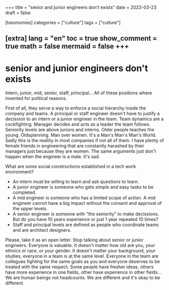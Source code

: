 +++
title = "senior and junior engineers don't exists"
date = 2023-03-23
draft = false

[taxonomies]
categories = ["culture"]
tags = ["culture"]

[extra]
lang = "en"
toc = true
show_comment = true
math = false
mermaid = false
+++
---

# senior and junior engineers don't exists

Intern, junior, mid, senior, staff, principal... All of these positions where invented for political reasons. 

First of all, they serve a way to enforce a social hierarchy inside the company and teams. A principal or staff engineer doesn't have to justify a decission to an intern or a junior engineer in the team. Team dynamics are a cockfighting. Manager decides and acts as a leader the team follows. Seniority levels are above juniors and interns. Older people teaches the young. Oldsplanning. Man over women. It's a Man's Man's Man's World. Sadly this is the reallity in most companies if not all of them. I have plenty of female friends in engineering that are constantly harashed by their managers just because they are women. The same arguments just don't happen when the engineer is a male. It's sad.

What are some social constructions established in a tech work environment?

- An intern must be willing to learn and ask questions to learn.
- A junior engineer is someone who gets simple and easy tasks to be completed.
- A mid engineer is someone who has a limited scope of action. A mid engineer cannot have a big impact without the consent and approval of the upper levels.
- A senior engineer is someone with "the seniority" to make decissions. But do you have 10 years experience or just 1 year repeated 10 times?
- Staff and principal levels are defined as people who coordinate teams and are architect designers.

Please, take it as an open letter. Stop talking about senior or junior engineers. Everyone is valuable. It doesn't matter how old are you, your ethnics or race, or your gender. It doesn't matter your background, your studies, everyone in a team is at the same level. Everyone in the team are collegues fighting for the same goals as you and everyone deserves to be treated with the same respect. Some people have fresher ideas, others have more experience in one fields, other have experience in other fields... We are human beings not headcounts. We are different and it's okay to be different.